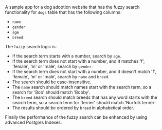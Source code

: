 A sample app for a dog adoption website that has the fuzzy search functionality for `dogs` table that has the following columns:

* `name`
* `gender`
* `age`
* `breed`

The fuzzy search logic is:

* If the search term starts with a number, search by `age`.
* If the search term does not start with a number, and it matches 'f', 'female', 'm' or 'male', search by `gender`.
* If the search term does not start with a number, and it doesn't match 'f', 'female', 'm' or 'male', search by `name` and `breed`.
* The search should be case-insensitive.
* The `name` search should match names start with the search term, so a search for 'Bob' should match 'Bobby'.
* The `breed` search should match breeds that has any word starts with the search term, so a search term for 'terrier' should match 'Norfolk terrier'.
* The results should be ordered by `breed` in alphabetical order.

Finally the performance of the fuzzy search can be enhanced by using advanced Postgres Indexes.
